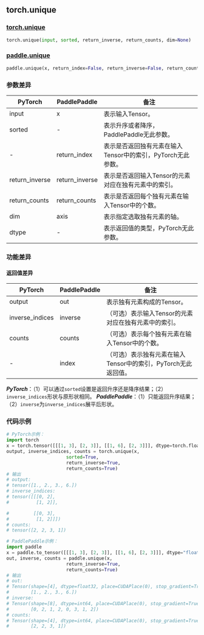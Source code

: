 ## torch.unique
### [torch.unique](https://pytorch.org/docs/stable/generated/torch.unique.html?highlight=unique#torch.unique)
```python
torch.unique(input, sorted, return_inverse, return_counts, dim=None)
```
### [paddle.unique](https://www.paddlepaddle.org.cn/documentation/docs/zh/api/paddle/unique_cn.html#unique)
```python
paddle.unique(x, return_index=False, return_inverse=False, return_counts=False, axis=None, dtype='int64', name=None)
```
### 参数差异
| PyTorch       | PaddlePaddle | 备注                                                   |
| ------------- | ------------ | ------------------------------------------------------ |
| input | x        | 表示输入Tensor。  |
| sorted          | -        | 表示升序或者降序，PaddlePaddle无此参数。  |
| -          | return_index        | 表示是否返回独有元素在输入Tensor中的索引，PyTorch无此参数。  |
| return_inverse          | return_inverse        | 表示是否返回输入Tensor的元素对应在独有元素中的索引。  |
| return_counts          | return_counts        | 表示是否返回每个独有元素在输入Tensor中的个数。  |
| dim          | axis        | 表示指定选取独有元素的轴。  |
| dtype          | -        | 表示返回值的类型，PyTorch无此参数。  |

### 功能差异
#### 返回值差异
| PyTorch       | PaddlePaddle | 备注                                                   |
| ------------- | ------------ | ------------------------------------------------------ |
| output | out        | 表示独有元素构成的Tensor。  |
| inverse_indices      | inverse        | （可选）表示输入Tensor的元素对应在独有元素中的索引。  |
| counts         | counts        | （可选）表示每个独有元素在输入Tensor中的个数。  |
| -          | index        | （可选）表示独有元素在输入Tensor中的索引，PyTorch无此返回值。  |

***PyTorch***：（1）可以通过`sorted`设置是返回升序还是降序结果；（2）`inverse_indices`形状与原形状相同。
***PaddlePaddle***：（1）只能返回升序结果；（2）`inverse`为`inverse_indices`展平后形状。

### 代码示例
``` python
# PyTorch示例：
import torch
x = torch.tensor([[[1, 3], [2, 3]], [[1, 6], [2, 3]]], dtype=torch.float32)
output, inverse_indices, counts = torch.unique(x,
                      sorted=True,
                      return_inverse=True,
                      return_counts=True)
# 输出
# output:
# tensor([1., 2., 3., 6.])
# inverse_indices:
# tensor([[[0, 2],
#          [1, 2]],

#         [[0, 3],
#          [1, 2]]])
# counts:
# tensor([2, 2, 3, 1])
```

``` python
# PaddlePaddle示例：
import paddle
x = paddle.to_tensor([[[1, 3], [2, 3]], [[1, 6], [2, 3]]], dtype="float32")
out, inverse, counts = paddle.unique(x,
                      return_inverse=True,
                      return_counts=True)
# 输出
# out:
# Tensor(shape=[4], dtype=float32, place=CUDAPlace(0), stop_gradient=True,
#        [1., 2., 3., 6.])
# inverse:
# Tensor(shape=[8], dtype=int64, place=CUDAPlace(0), stop_gradient=True,
#        [0, 2, 1, 2, 0, 3, 1, 2])
# counts:
# Tensor(shape=[4], dtype=int64, place=CUDAPlace(0), stop_gradient=True,
#        [2, 2, 3, 1])
```
